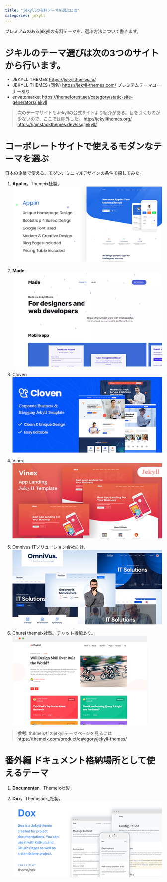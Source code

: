 ```yaml
---
title: "jekyllの有料テーマを選ぶには"
categories: jekyll
---
```


プレミアムのあるjekyllの有料テーマを、選ぶ方法について書きます。

# ジキルのテーマ選びは次の3つのサイトから行います。

- JEKYLL THEMES https://jekyllthemes.io/
- JEKYLL THEMES (同名) https://jekyll-themes.com/ プレミアムテーマコーナーあり
- envatomarket
https://themeforest.net/category/static-site-generators/jekyll

> 次のテーマサイトもJekyllの公式サイトより紹介がある。目を引くものが少ないので、ここでは除外した。
> http://jekyllthemes.org/
> https://jamstackthemes.dev/ssg/jekyll/

# コーポレートサイトで使えるモダンなテーマを選ぶ

日本の企業で使える、モダン、ミニマルデザインの条件で探してみた。

1. **Applin**。Themeix社製。
![](../assets/images/2020-02-13-06-10-20.png)

2. **Made**
![](../assets/images/2020-02-13-06-43-13.png)

1. Cloven 
![](../assets/images/2020-02-13-06-51-08.png)

1. Vinex
![](../assets/images/2020-02-13-06-51-44.png)

1. Omnivus ITソリューション会社向け。
![](../assets/images/2020-02-13-06-55-56.png)

1. Churel themeix社製。チャット機能あり。
![](../assets/images/2020-02-13-07-02-35.png)

> **参考**: themeix社のjekyllテーマページを見るには
> https://themeix.com/product/category/jekyll-themes/

# 番外編 ドキュメント格納場所として使えるテーマ

1. **Documenter**。Themeix社製。

2. **Dox**。Themejack_社製。
![](../assets/images/2020-02-13-06-24-58.png)

